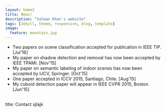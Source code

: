 ```yaml
---
layout: home2
title: News!
description: "Salman Khan's website"
tags: [Jekyll, theme, responsive, blog, template]
image:
  feature: mountain.jpg
---
```


* Two papers on scene classification accepted for publication in IEEE TIP. [Jul'16]
* My paper on shadow detection and removal has now been accepted by IEEE TPAMI. [Nov'15]
* My paper on semantic labeling of indoor scenes has now been accepted by IJCV, Springer. [Oct'15]
* One paper accepted in ICCV 2015, Santiago, Chile. [Aug'15]
* My cuboid detection paper will appear in IEEE CVPR 2015, Boston. [Jun'15]

<br />
title: Contact
sjlajk
